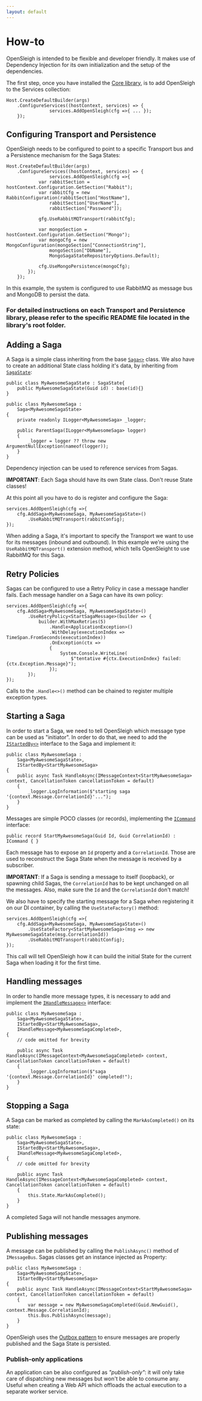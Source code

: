 ```yaml
---
layout: default
---
```


# How-to
OpenSleigh is intended to be flexible and developer friendly. It makes use of Dependency Injection for its own initialization and the setup of the dependencies.

The first step, once you have installed the [Core library](https://www.nuget.org/packages/OpenSleigh.Core/), is to add OpenSleigh to the Services collection:

```
Host.CreateDefaultBuilder(args)
    .ConfigureServices((hostContext, services) => {
                services.AddOpenSleigh(cfg =>{ ... });
    });
```

## Configuring Transport and Persistence
OpenSleigh needs to be configured to point to a specific Transport bus and a Persistence mechanism for the Saga States:
```
Host.CreateDefaultBuilder(args)
    .ConfigureServices((hostContext, services) => {
                services.AddOpenSleigh(cfg =>{ 
            var rabbitSection = hostContext.Configuration.GetSection("Rabbit");
            var rabbitCfg = new RabbitConfiguration(rabbitSection["HostName"], 
                rabbitSection["UserName"],
                rabbitSection["Password"]);

            gfg.UseRabbitMQTransport(rabbitCfg);

            var mongoSection = hostContext.Configuration.GetSection("Mongo");
            var mongoCfg = new MongoConfiguration(mongoSection["ConnectionString"],
                mongoSection["DbName"],
                MongoSagaStateRepositoryOptions.Default);

            cfg.UseMongoPersistence(mongoCfg);
        });
    });
```
In this example, the system is configured to use RabbitMQ as message bus and MongoDB to persist the data.

### For detailed instructions on each Transport and Persistence library, please refer to the specific README file located in the library's root folder.

## Adding a Saga

A Saga is a simple class inheriting from the base [`Saga<>`](https://github.com/mizrael/OpenSleigh/blob/develop/src/OpenSleigh.Core/Saga.cs) class. We also have to create an additional State class holding it's data, by inheriting from [`SagaState`](https://github.com/mizrael/OpenSleigh/blob/develop/src/OpenSleigh.Core/SagaState.cs):

```
public class MyAwesomeSagaState : SagaState{
    public MyAwesomeSagaState(Guid id) : base(id){}
}

public class MyAwesomeSaga :
    Saga<MyAwesomeSagaState>
{
    private readonly ILogger<MyAwesomeSaga> _logger;       

    public ParentSaga(ILogger<MyAwesomeSaga> logger)
    {
        _logger = logger ?? throw new ArgumentNullException(nameof(logger));
    }
}
```

Dependency injection can be used to reference services from Sagas.

**IMPORTANT**: 
Each Saga should have its own State class. Don't reuse State classes!

At this point all you have to do is register and configure the Saga:
```
services.AddOpenSleigh(cfg =>{
    cfg.AddSaga<MyAwesomeSaga, MyAwesomeSagaState>()      
        .UseRabbitMQTransport(rabbitConfig);
});
```

When adding a Saga, it's important to specify the Transport we want to use for its messages (inbound and outbound). In this example we're using the `UseRabbitMQTransport()` extension method, which tells OpenSleight to use RabbitMQ for this Saga.

## Retry Policies
Sagas can be configured to use a Retry Policy in case a message handler fails. Each message handler on a Saga can have its own policy:

```
services.AddOpenSleigh(cfg =>{
    cfg.AddSaga<MyAwesomeSaga, MyAwesomeSagaState>()      
        .UseRetryPolicy<StartSagaMessage>(builder => {
            builder.WithMaxRetries(5)
                .Handle<ApplicationException>()
                .WithDelay(executionIndex => TimeSpan.FromSeconds(executionIndex))
                .OnException(ctx =>
                {
                    System.Console.WriteLine(
                        $"tentative #{ctx.ExecutionIndex} failed: {ctx.Exception.Message}");
                });
        });
});
```

Calls to the `.Handle<>()` method can be chained to register multiple exception types.

## Starting a Saga
In order to start a Saga, we need to tell OpenSleigh which message type can be used as "initiator". In order to do that, we need to add  the [`IStartedBy<>`](https://github.com/mizrael/OpenSleigh/blob/develop/src/OpenSleigh.Core/IStartedBy.cs) interface to the Saga and implement it:

```
public class MyAwesomeSaga :
    Saga<MyAwesomeSagaState>,
    IStartedBy<StartMyAwesomeSaga>
{
    public async Task HandleAsync(IMessageContext<StartMyAwesomeSaga> context, CancellationToken cancellationToken = default)
    {
        _logger.LogInformation($"starting saga '{context.Message.CorrelationId}'...");
    }
}
```

Messages are simple POCO classes (or records), implementing the [`ICommand`](https://github.com/mizrael/OpenSleigh/blob/develop/src/OpenSleigh.Core/ICommand.cs) interface:

```
public record StartMyAwesomeSaga(Guid Id, Guid CorrelationId) : ICommand { }
```
Each message has to expose an `Id` property and a `CorrelationId`. Those are used to reconstruct the Saga State when the message is received by a subscriber. 

**IMPORTANT**: 
If a Saga is sending a message to itself (loopback), or spawning child Sagas, the `CorrelationId` has to be kept unchanged on all the messages. 
Also, make sure the `Id` and the `CorrelationId` don't match!

We also have to specify the starting message for a Saga when registering it on our DI container, by calling the `UseStateFactory()` method:

```
services.AddOpenSleigh(cfg =>{
    cfg.AddSaga<MyAwesomeSaga, MyAwesomeSagaState>()
        .UseStateFactory<StartMyAwesomeSaga>(msg => new MyAwesomeSagaState(msg.CorrelationId))
        .UseRabbitMQTransport(rabbitConfig);
});
```
This call will tell OpenSleigh how it can build the initial State for the current Saga when loading it for the first time.

## Handling messages

In order to handle more message types, it is necessary to add and implement the [`IHandleMessage<>`](https://github.com/mizrael/OpenSleigh/blob/develop/src/OpenSleigh.Core/IHandleMessage.cs) interface:

```
public class MyAwesomeSaga :
    Saga<MyAwesomeSagaState>,
    IStartedBy<StartMyAwesomeSaga>,
    IHandleMessage<MyAwesomeSagaCompleted>,
{
    // code omitted for brevity

    public async Task HandleAsync(IMessageContext<MyAwesomeSagaCompleted> context, CancellationToken cancellationToken = default)
    {
        _logger.LogInformation($"saga '{context.Message.CorrelationId}' completed!");
    }
}
```

## Stopping a Saga

A Saga can be marked as completed by calling the `MarkAsCompleted()` on its state:

```
public class MyAwesomeSaga :
    Saga<MyAwesomeSagaState>,
    IStartedBy<StartMyAwesomeSaga>,
    IHandleMessage<MyAwesomeSagaCompleted>,
{
    // code omitted for brevity

    public async Task HandleAsync(IMessageContext<MyAwesomeSagaCompleted> context, CancellationToken cancellationToken = default)
    {
        this.State.MarkAsCompleted();
    }
}
```
A completed Saga will not handle messages anymore. 

## Publishing messages
A message can be published by calling the `PublishAsync()` method of `IMessageBus`. Sagas classes get an instance injected as Property:

```
public class MyAwesomeSaga :
    Saga<MyAwesomeSagaState>,
    IStartedBy<StartMyAwesomeSaga>
{
    public async Task HandleAsync(IMessageContext<StartMyAwesomeSaga> context, CancellationToken cancellationToken = default)
    {
        var message = new MyAwesomeSagaCompleted(Guid.NewGuid(), context.Message.CorrelationId);
        this.Bus.PublishAsync(message);
    }
}
```
OpenSleigh uses the [Outbox pattern](https://www.davideguida.com/improving-microservices-reliability-part-2-outbox-pattern/) to ensure messages are properly published and the Saga State is persisted.

### Publish-only applications
An application can be also configured as *"publish-only"*: it will only take care of dispatching new messages but won't be able to consume any. Useful when creating a Web API which offloads the actual execution to a separate worker service.
